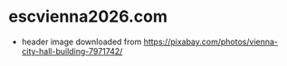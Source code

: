 # escvienna2026.com

- header image downloaded from https://pixabay.com/photos/vienna-city-hall-building-7971742/